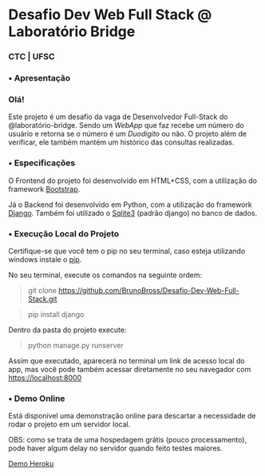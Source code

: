 # Desafio Dev Web Full Stack @ Laboratório Bridge
### CTC | UFSC

### • Apresentação

### Olá!

Este projeto é um desafio da vaga de Desenvolvedor Full-Stack do @laboratório-bridge. Sendo um *WebApp* que faz recebe um número do usuário e retorna se o número é um *Duodigito* ou não. O projeto além de verificar, ele também mantém um histórico das consultas realizadas.

### • Especificações

O Frontend do projeto foi desenvolvido em HTML+CSS, com a utilização do framework [Bootstrap](https://getbootstrap.com/docs/4.0/getting-started/introduction/).

Já o Backend foi desenvolvido em Python, com a utilização do framework [Django](https://www.djangoproject.com/start/overview/). Também foi utilizado o [Sqlite3](https://www.sqlite.org/about.html) (padrão django) no banco de dados.

### • Execução Local do Projeto

Certifique-se que você tem o pip no seu terminal, caso esteja utilizando windows instale o [pip](https://dicasdepython.com.br/resolvido-pip-nao-e-reconhecido-como-um-comando-interno/).

No seu terminal, execute os comandos na seguinte ordem:
> git clone https://github.com/BrunoBross/Desafio-Dev-Web-Full-Stack.git

> pip install django

Dentro da pasta do projeto execute:

> python manage.py runserver

Assim que executado, aparecerá no terminal um link de acesso local do app, mas você pode também acessar diretamente no seu navegador com [https://localhost:8000](https://localhost:8000)

### • Demo Online
 
Está disponível uma demonstração online para descartar a necessidade de rodar o projeto em um servidor local.

OBS: como se trata de uma hospedagem grátis (pouco processamento), pode haver algum delay no servidor quando feito testes maiores.

[Demo Heroku](https://dev-bridge.herokuapp.com/)
